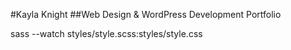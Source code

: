 #Kayla Knight
##Web Design & WordPress Development Portfolio

sass --watch styles/style.scss:styles/style.css